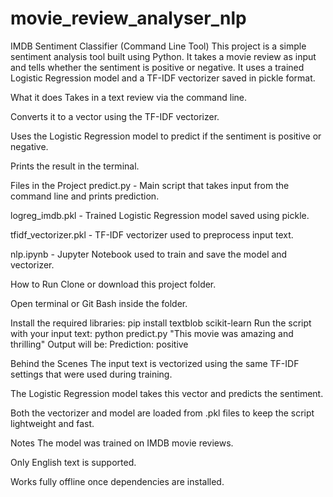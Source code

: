 # movie_review_analyser_nlp
IMDB Sentiment Classifier (Command Line Tool)
This project is a simple sentiment analysis tool built using Python. It takes a movie review as input and tells whether the sentiment is positive or negative. It uses a trained Logistic Regression model and a TF-IDF vectorizer saved in pickle format.



What it does
Takes in a text review via the command line.

Converts it to a vector using the TF-IDF vectorizer.

Uses the Logistic Regression model to predict if the sentiment is positive or negative.

Prints the result in the terminal.





Files in the Project
predict.py - Main script that takes input from the command line and prints prediction.

logreg_imdb.pkl - Trained Logistic Regression model saved using pickle.

tfidf_vectorizer.pkl - TF-IDF vectorizer used to preprocess input text.

nlp.ipynb - Jupyter Notebook used to train and save the model and vectorizer.





How to Run
Clone or download this project folder.

Open terminal or Git Bash inside the folder.

Install the required libraries:
pip install textblob scikit-learn
Run the script with your input text:
python predict.py "This movie was amazing and thrilling"
Output will be:
Prediction: positive




Behind the Scenes
The input text is vectorized using the same TF-IDF settings that were used during training.

The Logistic Regression model takes this vector and predicts the sentiment.

Both the vectorizer and model are loaded from .pkl files to keep the script lightweight and fast.

Notes
The model was trained on IMDB movie reviews.

Only English text is supported.

Works fully offline once dependencies are installed.
